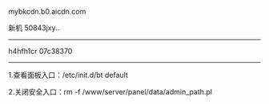 mybkcdn.b0.aicdn.com

新机 50843jxy..

***

h4hfh1cr
07c38370

***

1.查看面板入口：/etc/init.d/bt default

2.关闭安全入口：rm -f /www/server/panel/data/admin_path.pl